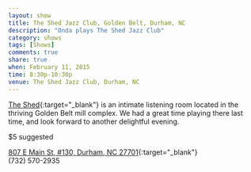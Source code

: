 ```yaml
---
layout: show
title: The Shed Jazz Club, Golden Belt, Durham, NC
description: "Onda plays The Shed Jazz Club"
category: shows
tags: [Shows]
comments: true
share: true
when: February 11, 2015
time: 8:30p-10:30p
venue: The Shed Jazz Club, Durham, NC
---
```


[The Shed](http://www.shedjazz.com/){:target="_blank"} is an intimate listening room located in the thriving Golden Belt mill complex. We had a great time playing there last time, and look forward to another delightful evening.

$5 suggested

[807 E Main St, #130, Durham, NC 27701](https://www.google.com/maps/place/807+E+Main+St+%23130,+Durham,+NC+27701/@35.9902072,-78.8902843,17z/data=!3m1!4b1!4m2!3m1!1s0x89ace46682fa3a79:0xb99b6eda7d1419fc){:target="_blank"}
<br/>
(732) 570-2935
